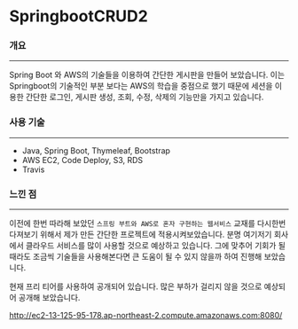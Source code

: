 # SpringbootCRUD2

### 개요
---
Spring Boot 와 AWS의 기술들을 이용하여 간단한 게시판을 만들어 보았습니다. 이는 Springboot의 기술적인 부분 보다는 AWS의 학습을 중점으로 했기 때문에 세션을 이용한 
간단한 로그인, 게시판 생성, 조회, 수정, 삭제의 기능만을 가지고 있습니다.

### 사용 기술
---
- Java, Spring Boot, Thymeleaf, Bootstrap
- AWS EC2, Code Deploy, S3, RDS
- Travis

### 느낀 점
---
이전에 한번 따라해 보았던 `스프링 부트와 AWS로 혼자 구현하는 웹서비스` 교재를 다시한번 다져보기 위해서 제가 만든 간단한 프로젝트에 적용시켜보았습니다. 분명 여기저기 회사에서 클라우드 서비스를 많이 사용할 것으로 예상하고 있습니다.
그에 맞추어 기회가 될 때라도 조금씩 기술들을 사용해본다면 큰 도움이 될 수 있지 않을까 하여 진행해 보았습니다.

현재 프리 티어를 사용하여 공개되어 있습니다. 많은 부하가 걸리지 않을 것으로 예상되어 공개해 보았습니다.

http://ec2-13-125-95-178.ap-northeast-2.compute.amazonaws.com:8080/ 
